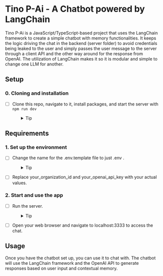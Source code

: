 
# Tino P-Ai - A Chatbot powered by LangChain

Tino P-Ai is a JavaScript/TypeScript-based project that uses the LangChain framework to create a simple chatbot with memory functionalities. It keeps the logic driving the chat in the backend (server folder) to avoid credentials being leaked to the user and simply passes the user message to the server through a client API and the other way around for the response from OpenAI. The utilization of LangChain makes it so it is modular and simple to change one LLM for another.

## Setup

### 0. Cloning and installation

- [ ] Clone this repo, navigate to it, install packages, and start the server with `npm run dev`
  <details style="padding-left: 2em">
    <summary>Tip</summary>

  ```sh
  git clone https://github.com/Om-GG/Tino-P-Ai.git
  cd Tino-P-Ai
  npm i
  npm run dev
  ```

  </details>

## Requirements

### 1. Set up the environment

- [ ] Change the name for the .env.template file to just .env .
  <details style="padding-left: 2em">
    <summary>Tip</summary>
    You can do this by simply running:

    ```sh  
    cp .env.template .env
    ```
      
  </details>

- [ ] Replace your_organization_id and your_openai_api_key with your actual values.

### 2. Start and use the app

- [ ] Run the server.
  <details style="padding-left: 2em">
    <summary>Tip</summary>
    
    In the terminal:
  ```sh
  npm run dev
  ```

  </details>

- [ ] Open your web browser and navigate to localhost:3333 to access the chat.

## Usage

Once you have the chatbot set up, you can use it to chat with. The chatbot will use the LangChain framework and the OpenAI API to generate responses based on user input and contextual memory.
